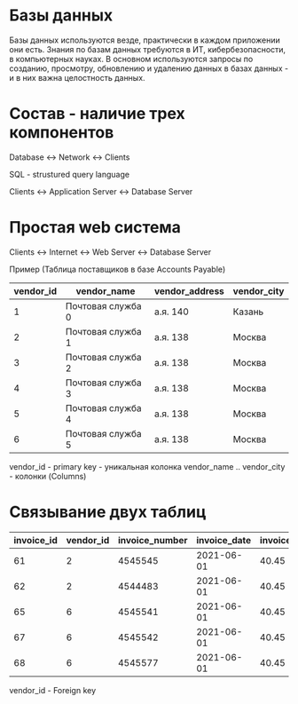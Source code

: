 # Базы данных
Базы данных используются везде, практически в каждом приложении они есть.
Знания по базам данных требуются в ИТ, кибербезопасности, в компьютерных науках.
В основном используются запросы по созданию, просмотру, обновлению и удалению данных в базах данных - и в них важна целостность данных.

# Состав - наличие трех компонентов
Database <-> Network <-> Clients

SQL - strustured query language

Clients <-> Application Server <-> Database Server

# Простая web система

Clients <-> Internet <-> Web Server <-> Database Server

Пример (Таблица поставщиков в базе Accounts Payable)

| vendor_id | vendor_name | vendor_address | vendor_city |
|---|---|---|---|
|1|Почтовая служба 0|а.я. 140| Казань|
|2|Почтовая служба 1|а.я. 138| Москва|
|3|Почтовая служба 2|а.я. 138| Москва|
|4|Почтовая служба 3|а.я. 138| Москва|
|5|Почтовая служба 4|а.я. 138| Москва|
|6|Почтовая служба 5|а.я. 138| Москва|

vendor_id - primary key - уникальная колонка
vendor_name .. vendor_city - колонки (Columns)

# Связывание двух таблиц

| invoice_id | vendor_id | invoice_number | invoice_date | invoice_total | payment_total | credit_total|
|---|---|---|---|---|---|---|
|61|2|4545545| 2021-06-01|40.45|40.45|0.0
|62|2|4544483| 2021-06-01|40.45|40.45|0.0
|65|6|4545541|2021-06-01|40.45|40.45|0.0
|67|6|4545542| 2021-06-01|40.45|40.45|0.0
|68|6|4545577| 2021-06-01|40.45|40.45|0.0

vendor_id - Foreign key
